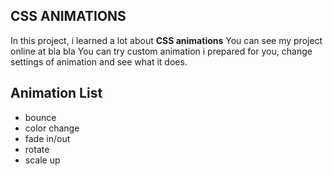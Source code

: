 ## CSS ANIMATIONS

In this project, i learned a lot about **CSS animations** 
You can see my project online at bla bla
You can try custom animation i prepared for you, 
change settings of animation and see what it does.

## Animation List 
- bounce
- color change
- fade in/out
- rotate
- scale up

